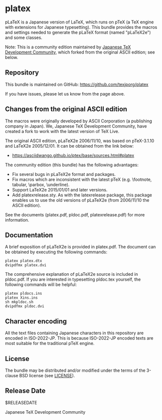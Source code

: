 # platex

pLaTeX is a Japanese version of LaTeX, which runs on pTeX
(a TeX engine with extensions for Japanese typesetting).
This bundle provides the macros and settings needed to generate
the pLaTeX format (named "pLaTeX2e") and some classes.

Note: This is a community edition maintained by
[Japanese TeX Development Community](http://texjp.org),
which forked from the original ASCII edition; see below.

## Repository

This bundle is maintained on GitHub:
https://github.com/texjporg/platex

If you have issues, please let us know from the page above.

## Changes from the original ASCII edition

The macros were originally developed by ASCII Corporation
(a publishing company in Japan).
We, Japanese TeX Development Community, have created a fork
to work with the latest version of TeX Live.

The original ASCII edition, pLaTeX2e 2006/11/10,
was based on pTeX-3.1.10 and LaTeX2e 2005/12/01.
It can be obtained from the link below:
- https://asciidwango.github.io/ptex/base/sources.html#platex

The community edition (this bundle) has the following advantages:

- Fix several bugs in pLaTeX2e format and packages.
- Fix macros which are inconsistent with the latest pTeX
  (e.g. \footnote, tabular, \parbox, \underline).
- Support LaTeX2e 2015/01/01 and later versions.
- Add platexrelease.sty. As with the latexrelease package, this
  package enables us to use the old versions of pLaTeX2e (from
  2006/11/10 the ASCII edition).

See the documents (platex.pdf, pldoc.pdf, platexrelease.pdf)
for more information.

## Documentation

A brief exposition of pLaTeX2e is provided in platex.pdf.
The document can be obtained by executing the following commands:

    platex platex.dtx
    dvipdfmx platex.dvi

The comprehensive explanation of pLaTeX2e source is included in
pldoc.pdf. If you are interested in typesetting pldoc.tex yourself,
the following commands will be helpful:

    platex pldocs.ins
    platex Xins.ins
    sh mkpldoc.sh
    dvipdfmx pldoc.dvi

## Character encoding

All the text files containing Japanese characters in this repository
are encoded in ISO-2022-JP. This is because ISO-2022-JP encoded
texts are most suitable for the traditional pTeX engine.

## License

The bundle may be distributed and/or modified under the terms of
the 3-clause BSD license (see [LICENSE](./LICENSE)).

## Release Date

$RELEASEDATE

Japanese TeX Development Community
